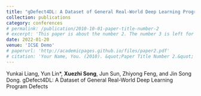 ```yaml
---
title: "gDefect4DL: A Dataset of General Real-World Deep Learning Program Defects"
collection: publications
category: conferences
# permalink: /publication/2010-10-01-paper-title-number-2
# excerpt: 'This paper is about the number 2. The number 3 is left for future work.'
date: 2022-01-20
venue: 'ICSE Demo'
# paperurl: 'http://academicpages.github.io/files/paper2.pdf'
# citation: 'Your Name, You. (2010). &quot;Paper Title Number 2.&quot; <i>Journal 1</i>. 1(2).'
---
```

Yunkai Liang, Yun Lin*, **Xuezhi Song**, Jun Sun, Zhiyong Feng, and Jin Song Dong. gDefect4DL: A Dataset of General Real-World Deep Learning Program Defects
